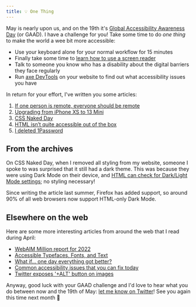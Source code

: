 ```yaml
---
title: 💡 One Thing
---
```


May is nearly upon us, and on the 19th it's [Global Accessibility Awareness Day](https://accessibility.day) (or GAAD). I have a challenge for you! Take some time to do <i>one thing</i> to make the world a wee bit more accessible:

- Use your keyboard alone for your normal workflow for 15 minutes
- Finally take some time to [learn how to use a screen reader](https://speckyboy.com/testing-your-website-screen-reader/)
- Talk to someone you know who has a disability about the digital barriers they face regularly
- Run [axe DevTools](https://www.deque.com/axe/devtools/) on your website to find out what accessibility issues you have

In return for your effort, I've written you some articles:

1. [If one person is remote, everyone should be remote](https://www.tempertemper.net/blog/if-one-person-is-remote-everyone-should-be-remote)
2. [Upgrading from iPhone XS to 13 Mini](https://www.tempertemper.net/blog/upgrading-from-iphone-xs-to-13-mini)
3. [CSS Naked Day](https://www.tempertemper.net/blog/css-naked-day)
4. [HTML isn’t quite accessible out of the box](https://www.tempertemper.net/blog/html-isnt-quite-accessible-out-of-the-box)
5. [I deleted 1Password](https://www.tempertemper.net/blog/i-deleted-1password)


## From the archives

On CSS Naked Day, when I removed all styling from my website, someone I spoke to was surprised that it still had a dark theme. This was because they were using Dark Mode on their device, and [HTML can check for Dark/Light Mode settings](https://www.tempertemper.net/blog/html-only-dark-mode); no styling necessary!

Since writing the article last summer, Firefox has added support, so around 90% of all web browsers now support HTML-only Dark Mode.


## Elsewhere on the web

Here are some more interesting articles from around the web that I read during April:

- [WebAIM Million report for 2022](https://webaim.org/blog/webaim-million-2022/)
- [Accessible Typefaces, Fonts, and Text](https://youtu.be/K6l6FwMChvI?t=502)
- [What if… one day everything got better?](https://daverupert.com/2022/04/what-if-everything-got-better/)
- [Common accessibility issues that you can fix today](https://hidde.blog/common-a11y-issues/)
- [Twitter exposes '+ALT' button on images](https://twitter.com/TwitterA11y/status/1512191972856975364)

Anyway, good luck with your GAAD challenge and I'd love to hear what you do between now and the 19th of May: [let me know on Twitter](https://twitter.com/tempertemper)! See you again this time next month 🚀

